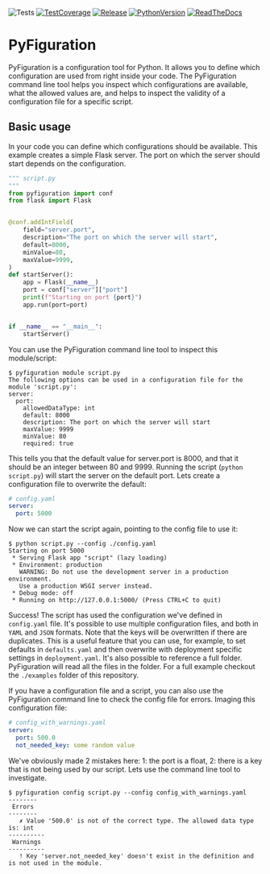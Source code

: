 ![Tests](https://img.shields.io/github/workflow/status/gijswobben/pyfiguration/Python%20test%20package/master?label=Test%20pipeline&logo=github&logoColor=%23959da5&style=for-the-badge)
[![TestCoverage](https://img.shields.io/codecov/c/github/gijswobben/pyfiguration/master?label=Test%20Coverage&logo=Codecov&logoColor=%23959da5&style=for-the-badge)](https://codecov.io/gh/gijswobben/pyfiguration)
[![Release](https://img.shields.io/pypi/v/pyfiguration?color=%233775A9&label=PyPi%20package%20version&logo=PyPi&logoColor=%23959da5&style=for-the-badge)](https://pypi.org/project/pyfiguration/)
[![PythonVersion](https://img.shields.io/pypi/pyversions/pyfiguration?color=%233775A9&label=Python%20versions&logo=Python&logoColor=%23959da5&style=for-the-badge)](https://pypi.org/project/pyfiguration/)
[![ReadTheDocs](https://img.shields.io/badge/READTHEDOCS-Available-555555?style=for-the-badge&color=brightgreen&logo=Read%20the%20docs&logoColor=%23959da5)](https://pyfiguration.readthedocs.io/en/latest/index.html)
# PyFiguration
PyFiguration is a configuration tool for Python. It allows you to define which configuration are used from right inside your code. The PyFiguration command line tool helps you inspect which configurations are available, what the allowed values are, and helps to inspect the validity of a configuration file for a specific script.

## Basic usage
In your code you can define which configurations should be available. This example creates a simple Flask server. The port on which the server should start depends on the configuration.

```python
""" script.py
"""
from pyfiguration import conf
from flask import Flask


@conf.addIntField(
    field="server.port",
    description="The port on which the server will start",
    default=8000,
    minValue=80,
    maxValue=9999,
)
def startServer():
    app = Flask(__name__)
    port = conf["server"]["port"]
    print(f"Starting on port {port}")
    app.run(port=port)


if __name__ == "__main__":
    startServer()

```

You can use the PyFiguration command line tool to inspect this module/script:

```console
$ pyfiguration module script.py
The following options can be used in a configuration file for the module 'script.py':
server:
  port:
    allowedDataType: int
    default: 8000
    description: The port on which the server will start
    maxValue: 9999
    minValue: 80
    required: true
```

This tells you that the default value for server.port is 8000, and that it should be an integer between 80 and 9999. Running the script (`python script.py`) will start the server on the default port. Lets create a configuration file to overwrite the default:

```yaml
# config.yaml
server:
  port: 5000
```

Now we can start the script again, pointing to the config file to use it:

```console
$ python script.py --config ./config.yaml
Starting on port 5000
 * Serving Flask app "script" (lazy loading)
 * Environment: production
   WARNING: Do not use the development server in a production environment.
   Use a production WSGI server instead.
 * Debug mode: off
 * Running on http://127.0.0.1:5000/ (Press CTRL+C to quit)
```

Success! The script has used the configuration we've defined in `config.yaml` file. It's possible to use multiple configuration files, and both in `YAML` and `JSON` formats. Note that the keys will be overwritten if there are duplicates. This is a useful feature that you can use, for example, to set defaults in `defaults.yaml` and then overwrite with deployment specific settings in `deployment.yaml`. It's also possible to reference a full folder. PyFiguration will read all the files in the folder. For a full example checkout the `./examples` folder of this repository.

If you have a configuration file and a script, you can also use the PyFiguration command line to check the config file for errors. Imaging this configuration file:

```yaml
# config_with_warnings.yaml
server:
  port: 500.0
  not_needed_key: some random value
```

We've obviously made 2 mistakes here: 1: the port is a float, 2: there is a key that is not being used by our script. Lets use the command line tool to investigate.

```console
$ pyfiguration config script.py --config config_with_warnings.yaml
--------
 Errors 
--------
   ✗ Value '500.0' is not of the correct type. The allowed data type is: int
----------
 Warnings 
----------
   ! Key 'server.not_needed_key' doesn't exist in the definition and is not used in the module.
```
